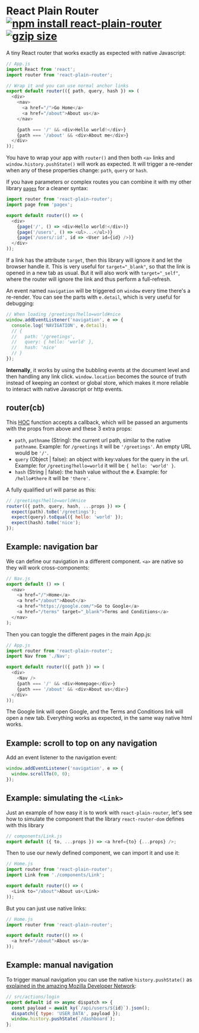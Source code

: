 # React Plain Router [![npm install react-plain-router](https://img.shields.io/badge/npm%20install-react--plain--router-blue.svg)](https://www.npmjs.com/package/react-plain-router) [![gzip size](https://img.badgesize.io/franciscop/router/master/router.min.js.svg?compression=gzip)](https://github.com/franciscop/router/blob/master/router.min.js)

A tiny React router that works exactly as expected with native Javascript:

```js
// App.js
import React from 'react';
import router from 'react-plain-router';

// Wrap it and you can use normal anchor links
export default router(({ path, query, hash }) => (
  <div>
    <nav>
      <a href="/">Go Home</a>
      <a href="/about">About us</a>
    </nav>

    {path === '/' && <div>Hello world!</div>}
    {path === '/about' && <div>About me</div>}
  </div>
));
```

You have to wrap your app with `router()` and then both `<a>` links and `window.history.pushState()` will work as expected. It will trigger a re-render when any of these properties change: `path`, `query` or `hash`.

If you have parameters or complex routes you can combine it with my other library [`pagex`](https://github.com/franciscop/pagex) for a cleaner syntax:

```js
import router from 'react-plain-router';
import page from 'pagex';

export default router(() => (
  <div>
    {page('/', () => <div>Hello world!</div>)}
    {page('/users', () => <ul>...</ul>)}
    {page('/users/:id', id => <User id={id} />)}
  </div>
));
```

If a link has the attribute `target`, then this library will ignore it and let the browser handle it. This is very useful for `target="_blank"`, so that the link is opened in a new tab as usual. But it will also work with `target="_self"`, where the router will ignore the link and thus perform a full-refresh.

An event named `navigation` will be triggered on `window` every time there's a re-render. You can see the parts with `e.detail`, which is very useful for debugging:

```js
// When loading /greetings?hello=world#nice
window.addEventListener('navigation', e => {
  console.log('NAVIGATION', e.detail);
  // {
  //   path: '/greetings',
  //   query: { hello: 'world' },
  //   hash: 'nice'
  // }
});
```

**Internally**, it works by using the bubbling events at the document level and then handling any link click. `window.location` becomes the source of truth instead of keeping an context or global store, which makes it more reliable to interact with native Javascript or http events.

## router(cb)

This [HOC](https://reactjs.org/docs/higher-order-components.html) function accepts a callback, which will be passed an arguments with the props from above and these 3 extra props:

- `path`, `pathname` (String): the current url path, similar to the native `pathname`. Example: for `/greetings` it will be `'/greetings'`. An empty URL would be `'/'`.
- `query` (Object | false): an object with key:values for the query in the url. Example: for `/greeting?hello=world` it will be `{ hello: 'world' }`.
- `hash` (String | false): the hash value without the `#`. Example: for `/hello#there` it will be `'there'`.

A fully qualified url will parse as this:

```js
// /greetings?hello=world#nice
router(({ path, query, hash, ...props }) => {
  expect(path).toBe('/greetings');
  expect(query).toEqual({ hello: 'world' });
  expect(hash).toBe('nice');
});
```




## Example: navigation bar

We can define our navigation in a different component. `<a>` are native so they will work cross-components:

```js
// Nav.js
export default () => (
  <nav>
    <a href="/">Home</a>
    <a href="/about">About</a>
    <a href="https://google.com/">Go to Google</a>
    <a href="/terms" target="_blank">Terms and Conditions</a>
  </nav>
);
```

Then you can toggle the different pages in the main App.js:

```js
// App.js
import router from 'react-plain-router';
import Nav from './Nav';

export default router(({ path }) => (
  <div>
    <Nav />
    {path === '/' && <div>Homepage</div>}
    {path === '/about' && <div>About us</div>}
  </div>
));
```

The Google link will open Google, and the Terms and Conditions link will open a new tab. Everything works as expected, in the same way native html works.


## Example: scroll to top on any navigation

Add an event listener to the navigation event:

```js
window.addEventListener('navigation', e => {
  window.scrollTo(0, 0);
});
```



## Example: simulating the `<Link>`

Just an example of how easy it is to work with `react-plain-router`, let's see how to simulate the component that the library `react-router-dom` defines with this library

```js
// components/Link.js
export default ({ to, ...props }) => <a href={to} {...props} />;
```

Then to use our newly defined component, we can import it and use it:

```js
// Home.js
import router from 'react-plain-router';
import Link from './components/Link';

export default router(() => (
  <Link to="/about">About us</Link>
));
```

But you can just use native links:

```js
// Home.js
import router from 'react-plain-router';

export default router(() => (
  <a href="/about">About us</a>
));
```


## Example: manual navigation

To trigger manual navigation you can use the native `history.pushState()` as [explained in the amazing Mozilla Developer Network](https://developer.mozilla.org/en-US/docs/Web/API/History_API):

```js
// src/actions/login
export default id => async dispatch => {
  const payload = await ky(`/api/users/${id}`).json();
  dispatch({ type: 'USER_DATA', payload });
  window.history.pushState(`/dashboard`);
};
```
